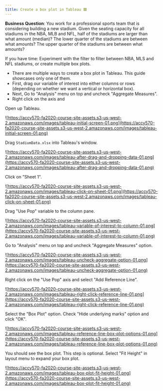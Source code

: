 ```yaml
---
title: Create a box plot in Tableau 🟩
---
```


**Business Question**: You work for a professional sports team that is considering building a new stadium. Given the seating capacity for all stadiums in the NBA, MLB and NFL, half of the stadiums are larger than what amount (median)? The lower quarter of the stadiums are between what amounts? The upper quarter of the stadiums are between what amounts?

If you have time: Experiment with the filter to filter between NBA, MLS and NFL stadiums, or create multiple box plots.

- There are multiple ways to create a box plot in Tableau. This guide showcases only one of them.
- First, drag our variable of interest into either columns or rows (depending on whether we want a vertical or horizontal box).
- Next, Go to "Analysis" menu on top and uncheck "Aggregate Measures".
- Right click on the axis and

Open up Tableau.

![https://accy570-fa2020-course-site-assets.s3-us-west-2.amazonaws.com/images/tableau-initial-screen-01.png](https://accy570-fa2020-course-site-assets.s3-us-west-2.amazonaws.com/images/tableau-initial-screen-01.png)

Drag `StadiumData.xlsx` into Tableau's window.

![https://accy570-fa2020-course-site-assets.s3-us-west-2.amazonaws.com/images/tableau-after-drag-and-dropping-data-01.png](https://accy570-fa2020-course-site-assets.s3-us-west-2.amazonaws.com/images/tableau-after-drag-and-dropping-data-01.png)

Click on "Sheet 1".

![https://accy570-fa2020-course-site-assets.s3-us-west-2.amazonaws.com/images/tableau-click-on-sheet-01.png](https://accy570-fa2020-course-site-assets.s3-us-west-2.amazonaws.com/images/tableau-click-on-sheet-01.png)

Drag "Use Pop" variable to the column pane.

![https://accy570-fa2020-course-site-assets.s3-us-west-2.amazonaws.com/images/tableau-variable-of-interest-to-column-01.png](https://accy570-fa2020-course-site-assets.s3-us-west-2.amazonaws.com/images/tableau-variable-of-interest-to-column-01.png)

Go to "Analysis" menu on top and uncheck "Aggregate Measures" option.

![https://accy570-fa2020-course-site-assets.s3-us-west-2.amazonaws.com/images/tableau-uncheck-aggregate-option-01.png](https://accy570-fa2020-course-site-assets.s3-us-west-2.amazonaws.com/images/tableau-uncheck-aggregate-option-01.png)

Right click on the "Use Pop" axis and select "Add Reference Line".

![https://accy570-fa2020-course-site-assets.s3-us-west-2.amazonaws.com/images/tableau-right-click-reference-line-01.png](https://accy570-fa2020-course-site-assets.s3-us-west-2.amazonaws.com/images/tableau-right-click-reference-line-01.png)

Select the "Box Plot" option. Check "Hide underlying marks" option and click "OK".

![https://accy570-fa2020-course-site-assets.s3-us-west-2.amazonaws.com/images/tableau-reference-line-box-plot-options-01.png](https://accy570-fa2020-course-site-assets.s3-us-west-2.amazonaws.com/images/tableau-reference-line-box-plot-options-01.png)

You should see the box plot. This step is optional. Select "Fit Height" in layout menu to expand your box plot.

![https://accy570-fa2020-course-site-assets.s3-us-west-2.amazonaws.com/images/tableau-box-plot-fit-height-01.png](https://accy570-fa2020-course-site-assets.s3-us-west-2.amazonaws.com/images/tableau-box-plot-fit-height-01.png)
